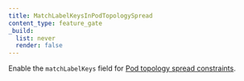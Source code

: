 ```yaml
---
title: MatchLabelKeysInPodTopologySpread
content_type: feature_gate
_build:
  list: never
  render: false
---
```

Enable the `matchLabelKeys` field for
[Pod topology spread constraints](/docs/concepts/scheduling-eviction/topology-spread-constraints/).
